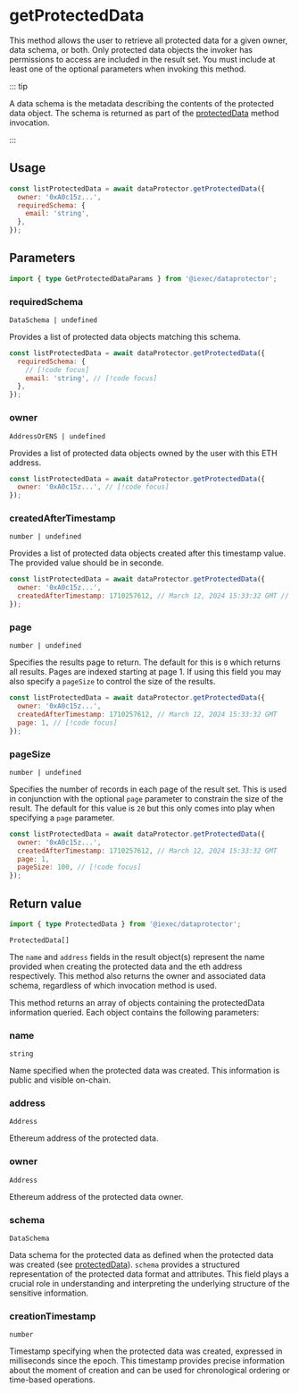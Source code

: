 # getProtectedData

This method allows the user to retrieve all protected data for a given owner,
data schema, or both. Only protected data objects the invoker has permissions to
access are included in the result set. You must include at least one of the
optional parameters when invoking this method.

::: tip

A data schema is the metadata describing the contents of the protected data
object. The schema is returned as part of the [protectedData](protectData.md)
method invocation.

:::

## Usage

```js
const listProtectedData = await dataProtector.getProtectedData({
  owner: '0xA0c15z...',
  requiredSchema: {
    email: 'string',
  },
});
```

## Parameters

```ts
import { type GetProtectedDataParams } from '@iexec/dataprotector';
```

### requiredSchema

`DataSchema | undefined`

Provides a list of protected data objects matching this schema.

```js
const listProtectedData = await dataProtector.getProtectedData({
  requiredSchema: {
    // [!code focus]
    email: 'string', // [!code focus]
  },
});
```

### owner

`AddressOrENS | undefined`

Provides a list of protected data objects owned by the user with this ETH
address.

```js
const listProtectedData = await dataProtector.getProtectedData({
  owner: '0xA0c15z...', // [!code focus]
});
```

### createdAfterTimestamp

`number | undefined`

Provides a list of protected data objects created after this timestamp value.
The provided value should be in seconde.

```js
const listProtectedData = await dataProtector.getProtectedData({
  owner: '0xA0c15z...',
  createdAfterTimestamp: 1710257612, // March 12, 2024 15:33:32 GMT // [!code focus]
});
```

### page

`number | undefined`

Specifies the results page to return. The default for this is `0` which returns
all results. Pages are indexed starting at page 1. If using this field you may
also specify a `pageSize` to control the size of the results.

```js
const listProtectedData = await dataProtector.getProtectedData({
  owner: '0xA0c15z...',
  createdAfterTimestamp: 1710257612, // March 12, 2024 15:33:32 GMT
  page: 1, // [!code focus]
});
```

### pageSize

`number | undefined`

Specifies the number of records in each page of the result set. This is used in
conjunction with the optional `page` parameter to constrain the size of the
result. The default for this value is `20` but this only comes into play when
specifying a `page` parameter.

```js
const listProtectedData = await dataProtector.getProtectedData({
  owner: '0xA0c15z...',
  createdAfterTimestamp: 1710257612, // March 12, 2024 15:33:32 GMT
  page: 1,
  pageSize: 100, // [!code focus]
});
```

## Return value

```ts
import { type ProtectedData } from '@iexec/dataprotector';
```

`ProtectedData[]`

The `name` and `address` fields in the result object(s) represent the name
provided when creating the protected data and the eth address respectively. This
method also returns the owner and associated data schema, regardless of which
invocation method is used.

This method returns an array of objects containing the protectedData information
queried. Each object contains the following parameters:

### name

`string`

Name specified when the protected data was created. This information is public
and visible on-chain.

### address

`Address`

Ethereum address of the protected data.

### owner

`Address`

Ethereum address of the protected data owner.

### schema

`DataSchema`

Data schema for the protected data as defined when the protected data was
created (see [protectedData](protectData.md)). `schema` provides a structured
representation of the protected data format and attributes. This field plays a
crucial role in understanding and interpreting the underlying structure of the
sensitive information.

### creationTimestamp

`number`

Timestamp specifying when the protected data was created, expressed in
milliseconds since the epoch. This timestamp provides precise information about
the moment of creation and can be used for chronological ordering or time-based
operations.
